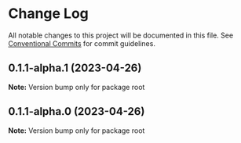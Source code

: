 # Change Log

All notable changes to this project will be documented in this file.
See [Conventional Commits](https://conventionalcommits.org) for commit guidelines.

## 0.1.1-alpha.1 (2023-04-26)

**Note:** Version bump only for package root

## 0.1.1-alpha.0 (2023-04-26)

**Note:** Version bump only for package root
